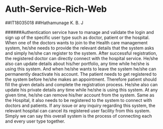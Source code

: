 # Auth-Service-Rich-Web

##IT18035018
##Hathamunage K. B. J


######Authentication service have to manage and validate the login and sign up of the
specific user type such as doctor, patient or the hospital.
When one of the doctors wants to join to the Health care management system, he/she needs
to provide the relevant details that the system asks and simply he/she can register to the
system. After successful registration, the registered doctor can directly connect with the
hospital service. He/she also can update details about his/her portfolio, any time while he/she
is using this system. And when he/she wants to leave the system he/she can permanently
deactivate his account.
The patient needs to get registered to the system before he/she makes an appointment.
Therefore patient should fill the given details and complete the registration process. He/she
also can update his private details any time while he/she is using this system. At any given
time, he/she can remove his/her account from the system.
Same as the Hospital, it also needs to be registered to the system to connect with doctors and
patients. If any issue or any inquiry regarding this system, the relevant hospital can cancel its
registered user facility from this system. Simply we can say this overall system is the process
of connecting each and every user type together.
